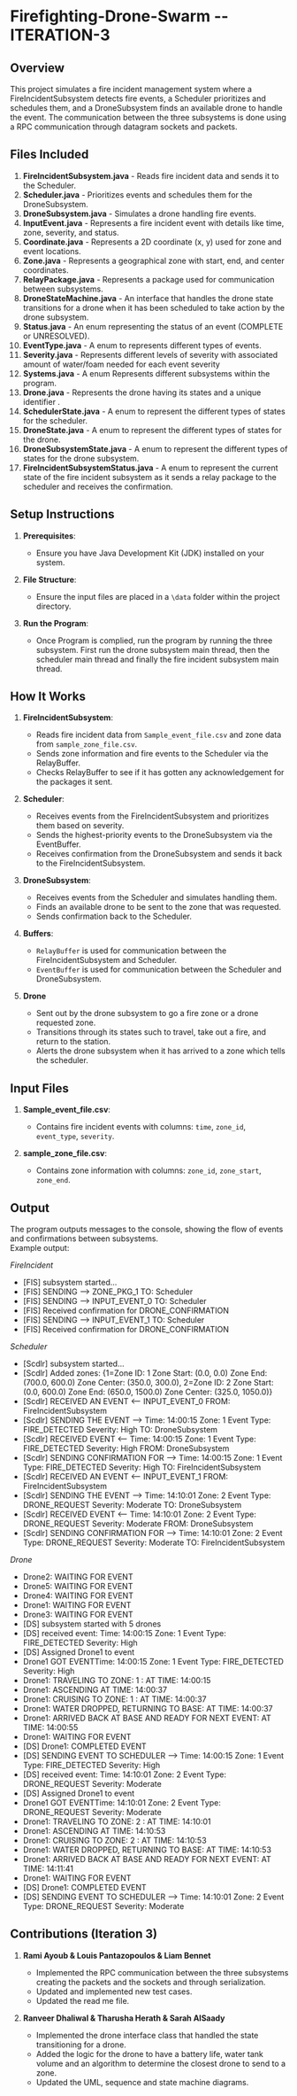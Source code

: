 # Firefighting-Drone-Swarm -- ITERATION-3

## Overview

This project simulates a fire incident management system where a FireIncidentSubsystem detects fire events, a Scheduler prioritizes and schedules them, and a DroneSubsystem 
finds an available drone to handle the event. The communication between the three subsystems is done using a RPC communication through datagram sockets and packets.

## Files Included

1. **FireIncidentSubsystem.java** - Reads fire incident data and sends it to the Scheduler.
2. **Scheduler.java** - Prioritizes events and schedules them for the DroneSubsystem.
3. **DroneSubsystem.java** - Simulates a drone handling fire events.
4. **InputEvent.java** - Represents a fire incident event with details like time, zone, severity, and status.
5. **Coordinate.java** - Represents a 2D coordinate (x, y) used for zone and event locations.
6. **Zone.java** - Represents a geographical zone with start, end, and center coordinates.
7. **RelayPackage.java** - Represents a package used for communication between subsystems.
8. **DroneStateMachine.java** - An interface that handles the drone state transitions for a drone when it has been scheduled to take action by the drone subsystem. 
9. **Status.java** - An enum representing the status of an event (COMPLETE or UNRESOLVED).
10. **EventType.java** - A enum to represents different types of events.
11. **Severity.java** -  Represents different levels of severity with associated amount of water/foam needed for each event severity
12. **Systems.java** - A enum Represents different subsystems within the program.
13. **Drone.java** - Represents the drone having its states and a unique identifier .
14. **SchedulerState.java** -  A enum to represent the different types of states for the scheduler.
15. **DroneState.java** -  A enum to represent the different types of states for the drone.
16. **DroneSubsystemState.java** - A enum to represent the different types of states for the drone subsystem.
17. **FireIncidentSubsystemStatus.java** - A enum to represent the current state of the fire incident subsystem as it sends a relay package to the scheduler and receives the confirmation.


## Setup Instructions
1. **Prerequisites**:
   - Ensure you have Java Development Kit (JDK) installed on your system.

2. **File Structure**:
   - Ensure the input files are placed in a `\data` folder within the project directory.

3. **Run the Program**:
   - Once Program is complied, run the program by running the three subsystem. First run the drone subsystem main thread, then the scheduler main thread and finally the fire incident subsystem main thread.

   
## How It Works

1. **FireIncidentSubsystem**:
   - Reads fire incident data from `Sample_event_file.csv` and zone data from `sample_zone_file.csv`.
   - Sends zone information and fire events to the Scheduler via the RelayBuffer.
   - Checks RelayBuffer to see if it has gotten any acknowledgement for the packages it sent.  

2. **Scheduler**:
   - Receives events from the FireIncidentSubsystem and prioritizes them based on severity.
   - Sends the highest-priority events to the DroneSubsystem via the EventBuffer.
   - Receives confirmation from the DroneSubsystem and sends it back to the FireIncidentSubsystem.

3. **DroneSubsystem**:
   - Receives events from the Scheduler and simulates handling them.
   - Finds an available drone to be sent to the zone that was requested. 
   - Sends confirmation back to the Scheduler.

4. **Buffers**:
   - `RelayBuffer` is used for communication between the FireIncidentSubsystem and Scheduler.
   - `EventBuffer` is used for communication between the Scheduler and DroneSubsystem.

5. **Drone**
   - Sent out by the drone subsystem to go a fire zone or a drone requested zone.
   - Transitions through its states such to travel, take out a fire, and return to the station.
   - Alerts the drone subsystem when it has arrived to a zone which tells the scheduler.



## Input Files

1. **Sample_event_file.csv**:
   - Contains fire incident events with columns: `time`, `zone_id`, `event_type`, `severity`.

2. **sample_zone_file.csv**:
   - Contains zone information with columns: `zone_id`, `zone_start`, `zone_end`.


## Output
The program outputs messages to the console, showing the flow of events and confirmations between subsystems.\
Example output:

*FireIncident*

- [FIS] subsystem started...
- [FIS] SENDING --> ZONE_PKG_1 TO: Scheduler
- [FIS] SENDING --> INPUT_EVENT_0 TO: Scheduler
- [FIS] Received confirmation for DRONE_CONFIRMATION
- [FIS] SENDING --> INPUT_EVENT_1 TO: Scheduler
- [FIS] Received confirmation for DRONE_CONFIRMATION

*Scheduler*

- [Scdlr] subsystem started...
- [Scdlr] Added zones: {1=Zone ID: 1 Zone Start: (0.0, 0.0) Zone End: (700.0, 600.0) Zone Center: (350.0, 300.0), 2=Zone ID: 2 Zone Start: (0.0, 600.0) Zone End: (650.0, 1500.0) Zone Center: (325.0, 1050.0)}
- [Scdlr] RECEIVED AN EVENT <-- INPUT_EVENT_0 FROM: FireIncidentSubsystem
- [Scdlr] SENDING THE EVENT --> Time: 14:00:15 Zone: 1 Event Type: FIRE_DETECTED Severity: High TO: DroneSubsystem
- [Scdlr] RECEIVED EVENT <-- Time: 14:00:15 Zone: 1 Event Type: FIRE_DETECTED Severity: High FROM: DroneSubsystem
- [Scdlr] SENDING CONFIRMATION FOR --> Time: 14:00:15 Zone: 1 Event Type: FIRE_DETECTED Severity: High TO: FireIncidentSubsystem
- [Scdlr] RECEIVED AN EVENT <-- INPUT_EVENT_1 FROM: FireIncidentSubsystem
- [Scdlr] SENDING THE EVENT --> Time: 14:10:01 Zone: 2 Event Type: DRONE_REQUEST Severity: Moderate TO: DroneSubsystem
- [Scdlr] RECEIVED EVENT <-- Time: 14:10:01 Zone: 2 Event Type: DRONE_REQUEST Severity: Moderate FROM: DroneSubsystem
- [Scdlr] SENDING CONFIRMATION FOR --> Time: 14:10:01 Zone: 2 Event Type: DRONE_REQUEST Severity: Moderate TO: FireIncidentSubsystem

*Drone*

- Drone2: WAITING FOR EVENT
- Drone5: WAITING FOR EVENT
- Drone4: WAITING FOR EVENT
- Drone1: WAITING FOR EVENT
- Drone3: WAITING FOR EVENT
- [DS] subsystem started with 5 drones
- [DS] received event: Time: 14:00:15 Zone: 1 Event Type: FIRE_DETECTED Severity: High
- [DS] Assigned Drone1 to event
- Drone1 GOT EVENTTime: 14:00:15 Zone: 1 Event Type: FIRE_DETECTED Severity: High
- Drone1: TRAVELING TO ZONE: 1 : AT TIME: 14:00:15
- Drone1: ASCENDING AT TIME: 14:00:37
- Drone1: CRUISING TO ZONE: 1 : AT TIME: 14:00:37
- Drone1: WATER DROPPED, RETURNING TO BASE: AT TIME: 14:00:37
- Drone1: ARRIVED BACK AT BASE AND READY FOR NEXT EVENT: AT TIME: 14:00:55
- Drone1: WAITING FOR EVENT
- [DS] Drone1: COMPLETED EVENT
- [DS] SENDING EVENT TO SCHEDULER --> Time: 14:00:15 Zone: 1 Event Type: FIRE_DETECTED Severity: High
- [DS] received event: Time: 14:10:01 Zone: 2 Event Type: DRONE_REQUEST Severity: Moderate
- [DS] Assigned Drone1 to event
- Drone1 GOT EVENTTime: 14:10:01 Zone: 2 Event Type: DRONE_REQUEST Severity: Moderate
- Drone1: TRAVELING TO ZONE: 2 : AT TIME: 14:10:01
- Drone1: ASCENDING AT TIME: 14:10:53
- Drone1: CRUISING TO ZONE: 2 : AT TIME: 14:10:53
- Drone1: WATER DROPPED, RETURNING TO BASE: AT TIME: 14:10:53
- Drone1: ARRIVED BACK AT BASE AND READY FOR NEXT EVENT: AT TIME: 14:11:41
- Drone1: WAITING FOR EVENT
- [DS] Drone1: COMPLETED EVENT
- [DS] SENDING EVENT TO SCHEDULER --> Time: 14:10:01 Zone: 2 Event Type: DRONE_REQUEST Severity: Moderate


## Contributions (Iteration 3)

1. **Rami Ayoub & Louis Pantazopoulos & Liam Bennet** 
   - Implemented the RPC communication between the three subsystems creating the packets and the sockets and through serialization.
   - Updated and implemented new test cases. 
   - Updated the read me file.

2. **Ranveer Dhaliwal & Tharusha Herath & Sarah AlSaady**
   - Implemented the drone interface class that handled the state transitioning for a drone.
   - Added the logic for the drone to have a battery life, water tank volume and an algorithm to determine the closest drone to send to a zone. 
   - Updated the UML, sequence and state machine diagrams. 

